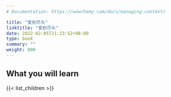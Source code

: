 ```yaml
---
# Documentation: https://wowchemy.com/docs/managing-content/

title: "爱到尽头"
linktitle: "爱到尽头"
date: 2022-02-05T21:23:52+08:00
type: book
summary: ""
weight: 800
---
```


<!--more-->

## What you will learn

{{< list_children >}}
